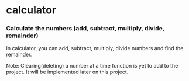 # calculator

### Calculate the numbers (add, subtract, multiply, divide, remainder)

In calculator, you can add, subtract, multiply, divide numbers and find the remainder.

Note: Clearing(deleting) a number at a time function is yet to add to the project. It will be implemented later on this project.